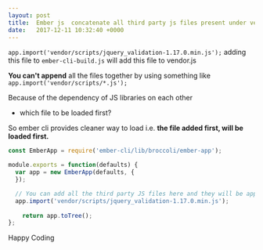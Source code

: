 ```yaml
---
layout: post
title:  Ember js  concatenate all third party js files present under vendor folder   to vendor js 
date:   2017-12-11 10:32:40 +0000
---
```



`app.import('vendor/scripts/jquery_validation-1.17.0.min.js');`
adding this file to `ember-cli-build.js` will add this file to vendor.js

**You can't append** all the files together by using something like `app.import('vendor/scripts/*.js');`

Because of the dependency of JS libraries on each other
* which file to be loaded first?

So ember cli provides cleaner way to load i.e. **the file added first, will be loaded first.**

```js
const EmberApp = require('ember-cli/lib/broccoli/ember-app');

module.exports = function(defaults) {
  var app = new EmberApp(defaults, {
  });

  // You can add all the third party JS files here and they will be appended to vendor.js
  app.import('vendor/scripts/jquery_validation-1.17.0.min.js');
	
	return app.toTree();
};
```

Happy Coding

